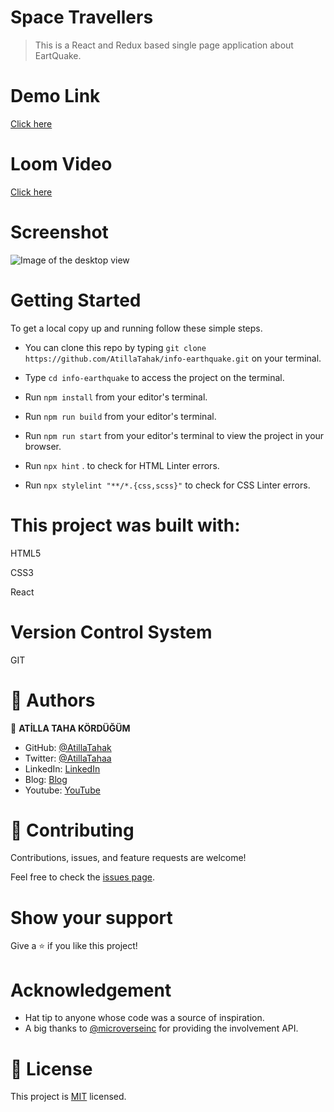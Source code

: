 # Space Travellers

> This is a React and Redux based single page application about EartQuake.  

# Demo Link
[Click here]()
# Loom Video
[Click here](https://www.loom.com/share/7989bc3a0ddb4740b5f0f01e8c072c7a)


# Screenshot

![Image of the desktop view](img/screenshot.png)

# Getting Started

To get a local copy up and running follow these simple steps.

- You can clone this repo by typing `git clone https://github.com/AtillaTahak/info-earthquake.git` on your terminal.

- Type `cd info-earthquake` to access the project on the terminal.
  
- Run `npm install` from your editor's terminal.

- Run `npm run build` from your editor's terminal.

- Run `npm run start` from your editor's terminal to view the project in your browser.

- Run `npx hint` . to check for HTML Linter errors.

- Run `npx stylelint "**/*.{css,scss}"` to check for CSS Linter errors.


# This project was built with:

HTML5

CSS3

React


# Version Control System

GIT


# 👤 Authors


👤 **ATİLLA TAHA KÖRDÜĞÜM**

- GitHub: [@AtillaTahak](https://github.com/AtillaTahak)
- Twitter: [@AtillaTahaa](https://twitter.com/AtillaTahaa)
- LinkedIn: [LinkedIn](https://www.linkedin.com/in/atilla-taha-kördüğüm-a93702186/)
- Blog: [Blog](atillataha.blogspot.com)
- Youtube: [YouTube](https://www.youtube.com/channel/UCmoD0x4Z9vdG2PCsI5p8FYg)


# 🤝 Contributing

Contributions, issues, and feature requests are welcome!

Feel free to check the [issues page](https://github.com/AtillaTahak/space-travelers/issues).

# Show your support

Give a ⭐️ if you like this project!

# Acknowledgement
- Hat tip to anyone whose code was a source of inspiration.
- A big thanks to [@microverseinc](https://github.com/microverseinc) for providing the involvement API.

# 📝 License

This project is [MIT](./MIT.md) licensed.
